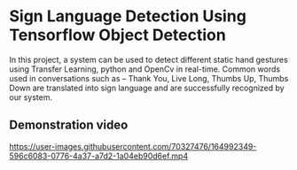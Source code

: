 # Sign Language Detection Using Tensorflow Object Detection

In this project, a system can be used to detect different static hand gestures using Transfer Learning, python and OpenCv in real-time. Common  words used in conversations such as – Thank You, Live Long, Thumbs Up, Thumbs Down are translated into sign language and are successfully recognized by our system.

## Demonstration video



https://user-images.githubusercontent.com/70327476/164992349-596c6083-0776-4a37-a7d2-1a04eb90d6ef.mp4

